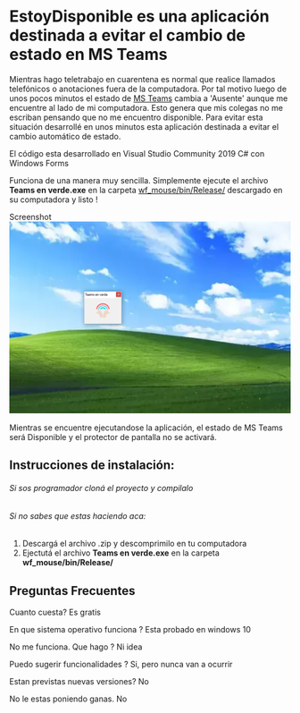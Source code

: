 # EstoyDisponible es una aplicación destinada a evitar el cambio de estado en MS Teams

Mientras hago teletrabajo en cuarentena es normal que realice llamados telefónicos o anotaciones fuera de la computadora. Por tal motivo luego de unos pocos minutos el estado de [MS Teams](https://www.microsoft.com/es-ar/microsoft-365/microsoft-teams/download-app) cambia a 'Ausente' aunque me encuentre al lado de mi computadora. Esto genera que mis colegas no me escriban pensando que no me encuentro disponible.
Para evitar esta situación desarrollé en unos minutos esta aplicación destinada a evitar el cambio automático de estado.

El código esta desarrollado en Visual Studio Community 2019 C# con Windows Forms

Funciona de una manera muy sencilla. Simplemente ejecute el archivo **Teams en verde.exe** en la carpeta [wf_mouse/bin/Release/](https://github.com/leonelcra/EstoyDisponible/tree/master/WF_mouse/bin/Release) descargado en su computadora y listo !

Screenshot
![Interface gráfica de la aplicación](EstoyDisponibleScreenshot.png)

Mientras se encuentre ejecutandose la aplicación, el estado de MS Teams será Disponible y el protector de pantalla no se activará.

## Instrucciones de instalación:
###### Si sos programador cloná el proyecto y compilalo

###### Si no sabes que estas haciendo aca:
1. Descargá el archivo .zip y descomprimilo en tu computadora
2. Ejectutá el archivo **Teams en verde.exe** en la carpeta __wf_mouse/bin/Release/__

## Preguntas Frecuentes
Cuanto cuesta? Es gratis

En que sistema operativo funciona ? Esta probado en windows 10

No me funciona. Que hago ? Ni idea

Puedo sugerir funcionalidades ? Si, pero nunca van a ocurrir

Estan previstas nuevas versiones? No

No le estas poniendo ganas. No
